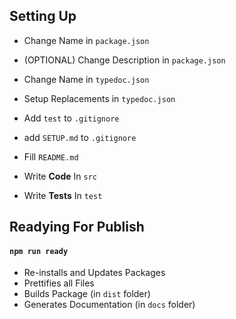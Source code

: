## Setting Up

-   Change Name in `package.json`
-   (OPTIONAL) Change Description in `package.json`
-   Change Name in `typedoc.json`
-   Setup Replacements in `typedoc.json`
-   Add `test` to `.gitignore`
-   add `SETUP.md` to `.gitignore`

-   Fill `README.md`

-   Write **Code** In `src`
-   Write **Tests** In `test`

## Readying For Publish

#### `npm run ready`

-   Re-installs and Updates Packages
-   Prettifies all Files
-   Builds Package (in `dist` folder)
-   Generates Documentation (in `docs` folder)
